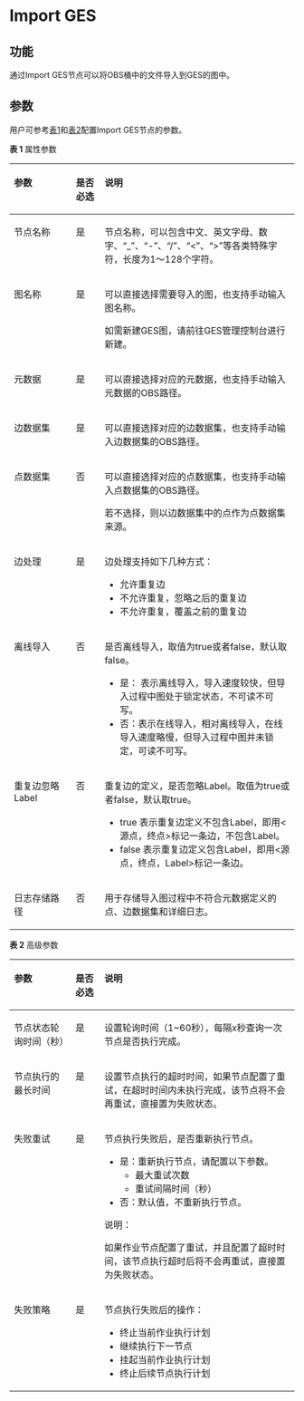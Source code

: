 # Import GES<a name="dgc_01_0448"></a>

## 功能<a name="zh-cn_topic_0156398630_section884953485719"></a>

通过Import GES节点可以将OBS桶中的文件导入到GES的图中。

## 参数<a name="zh-cn_topic_0156398630_section1370012116332"></a>

用户可参考[表1](#zh-cn_topic_0156398630_table3764823994826)和[表2](#zh-cn_topic_0156398630_table58040457102411)配置Import GES节点的参数。

**表 1**  属性参数

<a name="zh-cn_topic_0156398630_table3764823994826"></a>
<table><thead align="left"><tr id="zh-cn_topic_0156398630_row3170822394826"><th class="cellrowborder" valign="top" width="21.740000000000002%" id="mcps1.2.4.1.1"><p id="zh-cn_topic_0156398630_p2984581994826"><a name="zh-cn_topic_0156398630_p2984581994826"></a><a name="zh-cn_topic_0156398630_p2984581994826"></a>参数</p>
</th>
<th class="cellrowborder" valign="top" width="10.040000000000001%" id="mcps1.2.4.1.2"><p id="zh-cn_topic_0156398630_p159227094826"><a name="zh-cn_topic_0156398630_p159227094826"></a><a name="zh-cn_topic_0156398630_p159227094826"></a>是否必选</p>
</th>
<th class="cellrowborder" valign="top" width="68.22%" id="mcps1.2.4.1.3"><p id="zh-cn_topic_0156398630_p6186505494826"><a name="zh-cn_topic_0156398630_p6186505494826"></a><a name="zh-cn_topic_0156398630_p6186505494826"></a>说明</p>
</th>
</tr>
</thead>
<tbody><tr id="zh-cn_topic_0156398630_row1991457694826"><td class="cellrowborder" valign="top" width="21.740000000000002%" headers="mcps1.2.4.1.1 "><p id="zh-cn_topic_0156398630_p246794194826"><a name="zh-cn_topic_0156398630_p246794194826"></a><a name="zh-cn_topic_0156398630_p246794194826"></a>节点名称</p>
</td>
<td class="cellrowborder" valign="top" width="10.040000000000001%" headers="mcps1.2.4.1.2 "><p id="zh-cn_topic_0156398630_p6568554794826"><a name="zh-cn_topic_0156398630_p6568554794826"></a><a name="zh-cn_topic_0156398630_p6568554794826"></a>是</p>
</td>
<td class="cellrowborder" valign="top" width="68.22%" headers="mcps1.2.4.1.3 "><p id="zh-cn_topic_0156398630_p6428596455"><a name="zh-cn_topic_0156398630_p6428596455"></a><a name="zh-cn_topic_0156398630_p6428596455"></a><span id="zh-cn_topic_0099822521_text44323307153939"><a name="zh-cn_topic_0099822521_text44323307153939"></a><a name="zh-cn_topic_0099822521_text44323307153939"></a>节点</span>名称，可以包含中文、英文字母、数字、<span class="parmvalue" id="zh-cn_topic_0099822521_zh-cn_topic_0099822521_parmvalue38166764101253"><a name="zh-cn_topic_0099822521_zh-cn_topic_0099822521_parmvalue38166764101253"></a><a name="zh-cn_topic_0099822521_zh-cn_topic_0099822521_parmvalue38166764101253"></a>“_”</span>、<span class="parmvalue" id="zh-cn_topic_0099822521_zh-cn_topic_0099822521_parmvalue4500149101253"><a name="zh-cn_topic_0099822521_zh-cn_topic_0099822521_parmvalue4500149101253"></a><a name="zh-cn_topic_0099822521_zh-cn_topic_0099822521_parmvalue4500149101253"></a>“-”</span>、<span class="parmvalue" id="zh-cn_topic_0099822521_parmvalue3773104413412"><a name="zh-cn_topic_0099822521_parmvalue3773104413412"></a><a name="zh-cn_topic_0099822521_parmvalue3773104413412"></a>“/”</span>、<span class="parmvalue" id="zh-cn_topic_0099822521_zh-cn_topic_0099822521_parmvalue28967750101253"><a name="zh-cn_topic_0099822521_zh-cn_topic_0099822521_parmvalue28967750101253"></a><a name="zh-cn_topic_0099822521_zh-cn_topic_0099822521_parmvalue28967750101253"></a>“&lt;”</span>、<span class="parmvalue" id="zh-cn_topic_0099822521_zh-cn_topic_0099822521_parmvalue64686408101253"><a name="zh-cn_topic_0099822521_zh-cn_topic_0099822521_parmvalue64686408101253"></a><a name="zh-cn_topic_0099822521_zh-cn_topic_0099822521_parmvalue64686408101253"></a>“&gt;”</span>等各类特殊字符，长度为1～128个字符。</p>
</td>
</tr>
<tr id="zh-cn_topic_0156398630_row655815348539"><td class="cellrowborder" valign="top" width="21.740000000000002%" headers="mcps1.2.4.1.1 "><p id="zh-cn_topic_0156398630_p3559143410532"><a name="zh-cn_topic_0156398630_p3559143410532"></a><a name="zh-cn_topic_0156398630_p3559143410532"></a>图名称</p>
</td>
<td class="cellrowborder" valign="top" width="10.040000000000001%" headers="mcps1.2.4.1.2 "><p id="zh-cn_topic_0156398630_p7559634155312"><a name="zh-cn_topic_0156398630_p7559634155312"></a><a name="zh-cn_topic_0156398630_p7559634155312"></a>是</p>
</td>
<td class="cellrowborder" valign="top" width="68.22%" headers="mcps1.2.4.1.3 "><p id="zh-cn_topic_0156398630_p9254133612259"><a name="zh-cn_topic_0156398630_p9254133612259"></a><a name="zh-cn_topic_0156398630_p9254133612259"></a>可以直接选择需要导入的图，也支持手动输入图名称。</p>
<p id="zh-cn_topic_0156398630_p525483642519"><a name="zh-cn_topic_0156398630_p525483642519"></a><a name="zh-cn_topic_0156398630_p525483642519"></a>如需新建GES图，请前往GES管理控制台进行新建。</p>
</td>
</tr>
<tr id="zh-cn_topic_0156398630_row19689172419555"><td class="cellrowborder" valign="top" width="21.740000000000002%" headers="mcps1.2.4.1.1 "><p id="zh-cn_topic_0156398630_p1268932475513"><a name="zh-cn_topic_0156398630_p1268932475513"></a><a name="zh-cn_topic_0156398630_p1268932475513"></a>元数据</p>
</td>
<td class="cellrowborder" valign="top" width="10.040000000000001%" headers="mcps1.2.4.1.2 "><p id="zh-cn_topic_0156398630_p16893248553"><a name="zh-cn_topic_0156398630_p16893248553"></a><a name="zh-cn_topic_0156398630_p16893248553"></a>是</p>
</td>
<td class="cellrowborder" valign="top" width="68.22%" headers="mcps1.2.4.1.3 "><p id="zh-cn_topic_0156398630_p176899243554"><a name="zh-cn_topic_0156398630_p176899243554"></a><a name="zh-cn_topic_0156398630_p176899243554"></a>可以直接选择对应的元数据，也支持手动输入元数据的OBS路径。</p>
</td>
</tr>
<tr id="zh-cn_topic_0156398630_row86371351124313"><td class="cellrowborder" valign="top" width="21.740000000000002%" headers="mcps1.2.4.1.1 "><p id="zh-cn_topic_0156398630_p7637451144318"><a name="zh-cn_topic_0156398630_p7637451144318"></a><a name="zh-cn_topic_0156398630_p7637451144318"></a>边数据集</p>
</td>
<td class="cellrowborder" valign="top" width="10.040000000000001%" headers="mcps1.2.4.1.2 "><p id="zh-cn_topic_0156398630_p36374516432"><a name="zh-cn_topic_0156398630_p36374516432"></a><a name="zh-cn_topic_0156398630_p36374516432"></a>是</p>
</td>
<td class="cellrowborder" valign="top" width="68.22%" headers="mcps1.2.4.1.3 "><p id="zh-cn_topic_0156398630_p1963755134320"><a name="zh-cn_topic_0156398630_p1963755134320"></a><a name="zh-cn_topic_0156398630_p1963755134320"></a>可以直接选择对应的边数据集，也支持手动输入边数据集的OBS路径。</p>
</td>
</tr>
<tr id="zh-cn_topic_0156398630_row1133144918432"><td class="cellrowborder" valign="top" width="21.740000000000002%" headers="mcps1.2.4.1.1 "><p id="zh-cn_topic_0156398630_p413354954311"><a name="zh-cn_topic_0156398630_p413354954311"></a><a name="zh-cn_topic_0156398630_p413354954311"></a>点数据集</p>
</td>
<td class="cellrowborder" valign="top" width="10.040000000000001%" headers="mcps1.2.4.1.2 "><p id="zh-cn_topic_0156398630_p3133749164316"><a name="zh-cn_topic_0156398630_p3133749164316"></a><a name="zh-cn_topic_0156398630_p3133749164316"></a>否</p>
</td>
<td class="cellrowborder" valign="top" width="68.22%" headers="mcps1.2.4.1.3 "><p id="p10778134124017"><a name="p10778134124017"></a><a name="p10778134124017"></a>可以直接选择对应的点数据集，也支持手动输入点数据集的OBS路径。</p>
<p id="zh-cn_topic_0156398630_p16133049104311"><a name="zh-cn_topic_0156398630_p16133049104311"></a><a name="zh-cn_topic_0156398630_p16133049104311"></a>若不选择，则以边数据集中的点作为点数据集来源。</p>
</td>
</tr>
<tr id="zh-cn_topic_0156398630_row55943612550"><td class="cellrowborder" valign="top" width="21.740000000000002%" headers="mcps1.2.4.1.1 "><p id="zh-cn_topic_0156398630_p25917362557"><a name="zh-cn_topic_0156398630_p25917362557"></a><a name="zh-cn_topic_0156398630_p25917362557"></a>边处理</p>
</td>
<td class="cellrowborder" valign="top" width="10.040000000000001%" headers="mcps1.2.4.1.2 "><p id="zh-cn_topic_0156398630_p145918369552"><a name="zh-cn_topic_0156398630_p145918369552"></a><a name="zh-cn_topic_0156398630_p145918369552"></a>是</p>
</td>
<td class="cellrowborder" valign="top" width="68.22%" headers="mcps1.2.4.1.3 "><p id="zh-cn_topic_0156398630_p5343856184817"><a name="zh-cn_topic_0156398630_p5343856184817"></a><a name="zh-cn_topic_0156398630_p5343856184817"></a>边处理支持如下几种方式：</p>
<a name="zh-cn_topic_0156398630_ul19567959125310"></a><a name="zh-cn_topic_0156398630_ul19567959125310"></a><ul id="zh-cn_topic_0156398630_ul19567959125310"><li>允许重复边</li><li>不允许重复，忽略之后的重复边</li><li>不允许重复，覆盖之前的重复边</li></ul>
</td>
</tr>
<tr id="zh-cn_topic_0156398630_row1917861610219"><td class="cellrowborder" valign="top" width="21.740000000000002%" headers="mcps1.2.4.1.1 "><p id="zh-cn_topic_0156398630_p7178131612220"><a name="zh-cn_topic_0156398630_p7178131612220"></a><a name="zh-cn_topic_0156398630_p7178131612220"></a>离线导入</p>
</td>
<td class="cellrowborder" valign="top" width="10.040000000000001%" headers="mcps1.2.4.1.2 "><p id="zh-cn_topic_0156398630_p217813161022"><a name="zh-cn_topic_0156398630_p217813161022"></a><a name="zh-cn_topic_0156398630_p217813161022"></a>否</p>
</td>
<td class="cellrowborder" valign="top" width="68.22%" headers="mcps1.2.4.1.3 "><p id="zh-cn_topic_0156398630_p141511057413"><a name="zh-cn_topic_0156398630_p141511057413"></a><a name="zh-cn_topic_0156398630_p141511057413"></a>是否离线导入，取值为true或者false，默认取false。</p>
<a name="zh-cn_topic_0156398630_ul81511051942"></a><a name="zh-cn_topic_0156398630_ul81511051942"></a><ul id="zh-cn_topic_0156398630_ul81511051942"><li>是： 表示离线导入，导入速度较快，但导入过程中图处于锁定状态，不可读不可写。</li><li>否：表示在线导入，相对离线导入，在线导入速度略慢，但导入过程中图并未锁定，可读不可写。</li></ul>
</td>
</tr>
<tr id="zh-cn_topic_0156398630_row162541038123818"><td class="cellrowborder" valign="top" width="21.740000000000002%" headers="mcps1.2.4.1.1 "><p id="zh-cn_topic_0156398630_p625618385388"><a name="zh-cn_topic_0156398630_p625618385388"></a><a name="zh-cn_topic_0156398630_p625618385388"></a>重复边忽略Label</p>
</td>
<td class="cellrowborder" valign="top" width="10.040000000000001%" headers="mcps1.2.4.1.2 "><p id="zh-cn_topic_0156398630_p425610384382"><a name="zh-cn_topic_0156398630_p425610384382"></a><a name="zh-cn_topic_0156398630_p425610384382"></a>否</p>
</td>
<td class="cellrowborder" valign="top" width="68.22%" headers="mcps1.2.4.1.3 "><p id="zh-cn_topic_0156398630_p1491516165442"><a name="zh-cn_topic_0156398630_p1491516165442"></a><a name="zh-cn_topic_0156398630_p1491516165442"></a>重复边的定义，是否忽略Label。取值为true或者false，默认取true。</p>
<a name="zh-cn_topic_0156398630_ul29151016144416"></a><a name="zh-cn_topic_0156398630_ul29151016144416"></a><ul id="zh-cn_topic_0156398630_ul29151016144416"><li>true 表示重复边定义不包含Label，即用&lt;源点，终点&gt;标记一条边，不包含Label。</li><li>false 表示重复边定义包含Label，即用&lt;源点，终点，Label&gt;标记一条边。</li></ul>
</td>
</tr>
<tr id="zh-cn_topic_0156398630_row1047074117386"><td class="cellrowborder" valign="top" width="21.740000000000002%" headers="mcps1.2.4.1.1 "><p id="zh-cn_topic_0156398630_p54701941113818"><a name="zh-cn_topic_0156398630_p54701941113818"></a><a name="zh-cn_topic_0156398630_p54701941113818"></a>日志存储路径</p>
</td>
<td class="cellrowborder" valign="top" width="10.040000000000001%" headers="mcps1.2.4.1.2 "><p id="zh-cn_topic_0156398630_p1470741103820"><a name="zh-cn_topic_0156398630_p1470741103820"></a><a name="zh-cn_topic_0156398630_p1470741103820"></a>否</p>
</td>
<td class="cellrowborder" valign="top" width="68.22%" headers="mcps1.2.4.1.3 "><p id="zh-cn_topic_0156398630_p1647054115384"><a name="zh-cn_topic_0156398630_p1647054115384"></a><a name="zh-cn_topic_0156398630_p1647054115384"></a>用于存储导入图过程中不符合元数据定义的点、边数据集和详细日志。</p>
</td>
</tr>
</tbody>
</table>

**表 2**  高级参数

<a name="zh-cn_topic_0156398630_table58040457102411"></a>
<table><thead align="left"><tr id="zh-cn_topic_0099822521_row27216578102411"><th class="cellrowborder" valign="top" width="21.58%" id="mcps1.2.4.1.1"><p id="zh-cn_topic_0099822521_p57059205102411"><a name="zh-cn_topic_0099822521_p57059205102411"></a><a name="zh-cn_topic_0099822521_p57059205102411"></a>参数</p>
</th>
<th class="cellrowborder" valign="top" width="10.14%" id="mcps1.2.4.1.2"><p id="zh-cn_topic_0099822521_p58392901102411"><a name="zh-cn_topic_0099822521_p58392901102411"></a><a name="zh-cn_topic_0099822521_p58392901102411"></a>是否必选</p>
</th>
<th class="cellrowborder" valign="top" width="68.28%" id="mcps1.2.4.1.3"><p id="zh-cn_topic_0099822521_p32204521102411"><a name="zh-cn_topic_0099822521_p32204521102411"></a><a name="zh-cn_topic_0099822521_p32204521102411"></a>说明</p>
</th>
</tr>
</thead>
<tbody><tr id="zh-cn_topic_0099822521_row51612113175"><td class="cellrowborder" valign="top" width="21.58%" headers="mcps1.2.4.1.1 "><p id="zh-cn_topic_0099822521_p416115112178"><a name="zh-cn_topic_0099822521_p416115112178"></a><a name="zh-cn_topic_0099822521_p416115112178"></a>节点状态轮询时间（秒）</p>
</td>
<td class="cellrowborder" valign="top" width="10.14%" headers="mcps1.2.4.1.2 "><p id="zh-cn_topic_0099822521_p101615110176"><a name="zh-cn_topic_0099822521_p101615110176"></a><a name="zh-cn_topic_0099822521_p101615110176"></a>是</p>
</td>
<td class="cellrowborder" valign="top" width="68.28%" headers="mcps1.2.4.1.3 "><p id="zh-cn_topic_0099822521_p4161191101716"><a name="zh-cn_topic_0099822521_p4161191101716"></a><a name="zh-cn_topic_0099822521_p4161191101716"></a>设置轮询时间（1~60秒），每隔x秒查询一次<span id="zh-cn_topic_0099822521_text1526241235118"><a name="zh-cn_topic_0099822521_text1526241235118"></a><a name="zh-cn_topic_0099822521_text1526241235118"></a>节点</span>是否执行完成。</p>
</td>
</tr>
<tr id="zh-cn_topic_0099822521_row5101045193916"><td class="cellrowborder" valign="top" width="21.58%" headers="mcps1.2.4.1.1 "><p id="zh-cn_topic_0099822521_p147314419397"><a name="zh-cn_topic_0099822521_p147314419397"></a><a name="zh-cn_topic_0099822521_p147314419397"></a>节点执行的最长时间</p>
</td>
<td class="cellrowborder" valign="top" width="10.14%" headers="mcps1.2.4.1.2 "><p id="zh-cn_topic_0099822521_p610124511390"><a name="zh-cn_topic_0099822521_p610124511390"></a><a name="zh-cn_topic_0099822521_p610124511390"></a>是</p>
</td>
<td class="cellrowborder" valign="top" width="68.28%" headers="mcps1.2.4.1.3 "><p id="zh-cn_topic_0099822521_p11011456393"><a name="zh-cn_topic_0099822521_p11011456393"></a><a name="zh-cn_topic_0099822521_p11011456393"></a>设置<span id="zh-cn_topic_0099822521_text380131541112"><a name="zh-cn_topic_0099822521_text380131541112"></a><a name="zh-cn_topic_0099822521_text380131541112"></a>节点</span>执行的超时时间，如果<span id="zh-cn_topic_0099822521_text1944213322118"><a name="zh-cn_topic_0099822521_text1944213322118"></a><a name="zh-cn_topic_0099822521_text1944213322118"></a>节点</span>配置了重试，在超时时间内未执行完成，该节点将不会再重试，直接置为失败状态。</p>
</td>
</tr>
<tr id="zh-cn_topic_0099822521_row58429402102411"><td class="cellrowborder" valign="top" width="21.58%" headers="mcps1.2.4.1.1 "><p id="zh-cn_topic_0099822521_p5533912102858"><a name="zh-cn_topic_0099822521_p5533912102858"></a><a name="zh-cn_topic_0099822521_p5533912102858"></a>失败重试</p>
</td>
<td class="cellrowborder" valign="top" width="10.14%" headers="mcps1.2.4.1.2 "><p id="zh-cn_topic_0099822521_p45593742102858"><a name="zh-cn_topic_0099822521_p45593742102858"></a><a name="zh-cn_topic_0099822521_p45593742102858"></a>是</p>
</td>
<td class="cellrowborder" valign="top" width="68.28%" headers="mcps1.2.4.1.3 "><p id="zh-cn_topic_0099822521_p2105628102858"><a name="zh-cn_topic_0099822521_p2105628102858"></a><a name="zh-cn_topic_0099822521_p2105628102858"></a><span id="zh-cn_topic_0099822521_text29185571161243"><a name="zh-cn_topic_0099822521_text29185571161243"></a><a name="zh-cn_topic_0099822521_text29185571161243"></a>节点</span>执行失败后，是否重新执行<span id="zh-cn_topic_0099822521_text58583828161245"><a name="zh-cn_topic_0099822521_text58583828161245"></a><a name="zh-cn_topic_0099822521_text58583828161245"></a>节点</span>。</p>
<a name="zh-cn_topic_0099822521_ul18950660102858"></a><a name="zh-cn_topic_0099822521_ul18950660102858"></a><ul id="zh-cn_topic_0099822521_ul18950660102858"><li>是：重新执行<span id="zh-cn_topic_0099822521_text19139245161248"><a name="zh-cn_topic_0099822521_text19139245161248"></a><a name="zh-cn_topic_0099822521_text19139245161248"></a>节点</span>，请配置以下参数。<a name="zh-cn_topic_0099822521_ul58608523102858"></a><a name="zh-cn_topic_0099822521_ul58608523102858"></a><ul id="zh-cn_topic_0099822521_ul58608523102858"><li>最大重试次数</li><li>重试间隔时间（秒）</li></ul>
</li><li>否：默认值，不重新执行<span id="zh-cn_topic_0099822521_text1328324161254"><a name="zh-cn_topic_0099822521_text1328324161254"></a><a name="zh-cn_topic_0099822521_text1328324161254"></a>节点</span>。</li></ul>
<div class="note" id="zh-cn_topic_0099822521_note69071033105815"><a name="zh-cn_topic_0099822521_note69071033105815"></a><a name="zh-cn_topic_0099822521_note69071033105815"></a><span class="notetitle"> 说明： </span><div class="notebody"><p id="zh-cn_topic_0099822521_p1590733314581"><a name="zh-cn_topic_0099822521_p1590733314581"></a><a name="zh-cn_topic_0099822521_p1590733314581"></a>如果作业节点配置了重试，并且配置了超时时间，该节点执行超时后将不会再重试，直接置为失败状态。</p>
</div></div>
</td>
</tr>
<tr id="zh-cn_topic_0099822521_row29541959102411"><td class="cellrowborder" valign="top" width="21.58%" headers="mcps1.2.4.1.1 "><p id="zh-cn_topic_0099822521_p13154928102858"><a name="zh-cn_topic_0099822521_p13154928102858"></a><a name="zh-cn_topic_0099822521_p13154928102858"></a>失败策略</p>
</td>
<td class="cellrowborder" valign="top" width="10.14%" headers="mcps1.2.4.1.2 "><p id="zh-cn_topic_0099822521_p58916261102858"><a name="zh-cn_topic_0099822521_p58916261102858"></a><a name="zh-cn_topic_0099822521_p58916261102858"></a>是</p>
</td>
<td class="cellrowborder" valign="top" width="68.28%" headers="mcps1.2.4.1.3 "><p id="zh-cn_topic_0099822521_p7487822102858"><a name="zh-cn_topic_0099822521_p7487822102858"></a><a name="zh-cn_topic_0099822521_p7487822102858"></a><span id="zh-cn_topic_0099822521_text5371194616130"><a name="zh-cn_topic_0099822521_text5371194616130"></a><a name="zh-cn_topic_0099822521_text5371194616130"></a>节点</span>执行失败后的操作：</p>
<a name="zh-cn_topic_0099822521_ul281538102858"></a><a name="zh-cn_topic_0099822521_ul281538102858"></a><ul id="zh-cn_topic_0099822521_ul281538102858"><li>终止当前作业执行计划</li><li>继续执行下一节点</li><li>挂起当前作业执行计划</li><li>终止后续节点执行计划</li></ul>
</td>
</tr>
</tbody>
</table>

